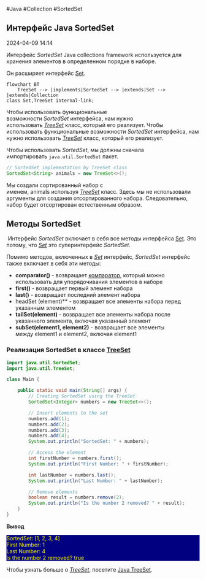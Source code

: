 #Java #Collection #SortedSet

## Интерфейс Java SortedSet

2024-04-09 14:14

Интерфейс _SortedSet_ Java collections framework используется для хранения элементов в определенном порядке в наборе.

Он расширяет интерфейс [Set](Set).
```mermaid
flowchart BT
    TreeSet --> |implements|SortedSet --> |extends|Set --> |extends|Collection 
class Set,TreeSet internal-link;
```
Чтобы использовать функциональные возможности _SortedSet_ интерфейса, нам нужно использовать [_TreeSet_](TreeSet) класс, который его реализует. Чтобы использовать функциональные возможности _SortedSet_ интерфейса, нам нужно использовать [_TreeSet_](TreeSet) класс, который его реализует.

Чтобы использовать _SortedSet_, мы должны сначала импортировать `java.util.SortedSet` пакет.
```java
// SortedSet implementation by TreeSet class
SortedSet<String> animals = new TreeSet<>();
```
Мы создали сортированный набор с именем, animals используя [_TreeSet_](TreeSet) класс. Здесь мы не использовали аргументы для создания отсортированного набора. Следовательно, набор будет отсортирован естественным образом.

## Методы SortedSet

 Интерфейс _SortedSet_ включает в себя все методы интерфейса [Set](Set). Это потому, что [_Set_](Set) это суперинтерфейс _SortedSet_.

Помимо методов, включенных в [_Set_](Set) интерфейс, _SortedSet_ интерфейс также включает в себя эти методы:
- **comparator()** - возвращает [компаратор](Comparator), который можно использовать для упорядочивания элементов в наборе
- **first()** - возвращает первый элемент набора
- **last()** - возвращает последний элемент набора
- headSet (element)** - возвращает все элементы набора перед указанным элементом
- **tailSet(element)** - возвращает все элементы набора после указанного элемента, включая указанный элемент
- **subSet(element1, element2)** - возвращает все элементы между element1 и element2, включая element1

### Реализация SortedSet в классе [TreeSet](TreeSet)

```java
import java.util.SortedSet;
import java.util.TreeSet;

class Main {

    public static void main(String[] args) {
        // Creating SortedSet using the TreeSet
        SortedSet<Integer> numbers = new TreeSet<>();

        // Insert elements to the set
        numbers.add(1);
        numbers.add(2);
        numbers.add(3);
        numbers.add(4);
        System.out.println("SortedSet: " + numbers);

        // Access the element
        int firstNumber = numbers.first();
        System.out.println("First Number: " + firstNumber);

        int lastNumber = numbers.last();
        System.out.println("Last Number: " + lastNumber);

        // Remove elements
        boolean result = numbers.remove(2);
        System.out.println("Is the number 2 removed? " + result);
    }
}
```
**Вывод**
<p style="background-color: navy; color: yellow">
SortedSet: [1, 2, 3, 4]<br>
First Number: 1<br>
Last Number: 4<br>
Is the number 2 removed? true</p>

Чтобы узнать больше о [_TreeSet_](TreeSet), посетите [Java TreeSet](https://www.programiz.com/java-programming/treeset "Класс Java TreeSet").
